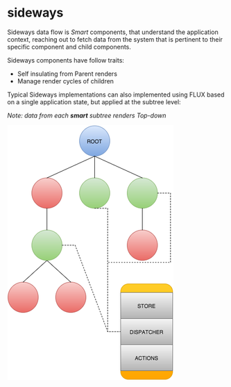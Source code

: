 # sideways

Sideways data flow is _Smart_ components, that understand the application context, reaching out to fetch data from the system that is pertinent to their specific component and child components.

Sideways components have follow traits:

* Self insulating from Parent renders
* Manage render cycles of children

Typical Sideways implementations can also implemented using FLUX based on a single application state, but applied at the subtree level:

_Note: data from each __smart__ subtree renders Top-down_

![Sideways data-loading](/images/dataflow-sideways.png)
